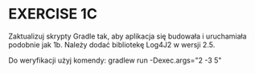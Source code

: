 # EXERCISE 1C

Zaktualizuj skrypty Gradle tak, aby aplikacja się budowała i uruchamiała podobnie jak 1b.
Należy dodać bibliotekę Log4J2 w wersji 2.5.

Do weryfikacji użyj komendy:
gradlew run -Dexec.args="2 -3 5"
